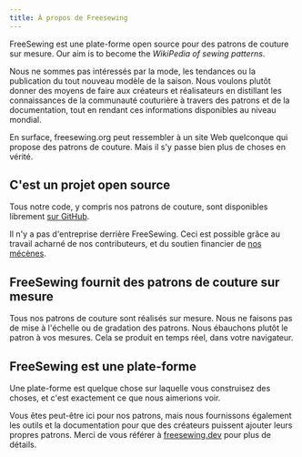 ```yaml
---
title: À propos de Freesewing
---
```


FreeSewing est une plate-forme open source pour des patrons de couture sur mesure. Our aim is to become the *WikiPedia of sewing patterns*.

Nous ne sommes pas intéressés par la mode, les tendances ou la publication du tout nouveau modèle de la saison. Nous voulons plutôt donner des moyens de faire aux créateurs et réalisateurs en distillant les connaissances de la communauté couturière à travers des patrons et de la documentation, tout en rendant ces informations disponibles au niveau mondial.

En surface, freesewing.org peut ressembler à un site Web quelconque qui propose des patrons de couture. Mais il s'y passe bien plus de choses en vérité.

## C'est un projet open source

Tous notre code, y compris nos patrons de couture, sont disponibles librement [sur GitHub](https://github.com/freesewing).

Il n'y a pas d'entreprise derrière FreeSewing. Ceci est possible grâce au travail acharné de nos contributeurs, et du soutien financier de [nos mécènes](/patrons).

## FreeSewing fournit des patrons de couture sur mesure

Tous nos patrons de couture sont réalisés sur mesure. Nous ne faisons pas de mise à l'échelle ou de gradation des patrons. Nous ébauchons plutôt le patron à vos mesures. Cela se produit en temps réel, dans votre navigateur.


## FreeSewing est une plate-forme

Une plate-forme est quelque chose sur laquelle vous construisez des choses, et c'est exactement ce que nous aimerions voir.

Vous êtes peut-être ici pour nos patrons, mais nous fournissons également les outils et la documentation pour que des créateurs puissent ajouter leurs propres patrons. Merci de vous référer à [freesewing.dev](https://freesewing.dev) pour plus de détails.
